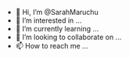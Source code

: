 - 👋 Hi, I’m @SarahMaruchu
- 👀 I’m interested in ...
- 🌱 I’m currently learning ...
- 💞️ I’m looking to collaborate on ...
- 📫 How to reach me ...

<!---
SarahMaruchu/SarahMaruchu is a ✨ special ✨ repository because its `README.md` (this file) appears on your GitHub profile.
You can click the Preview link to take a look at your changes.
--->
